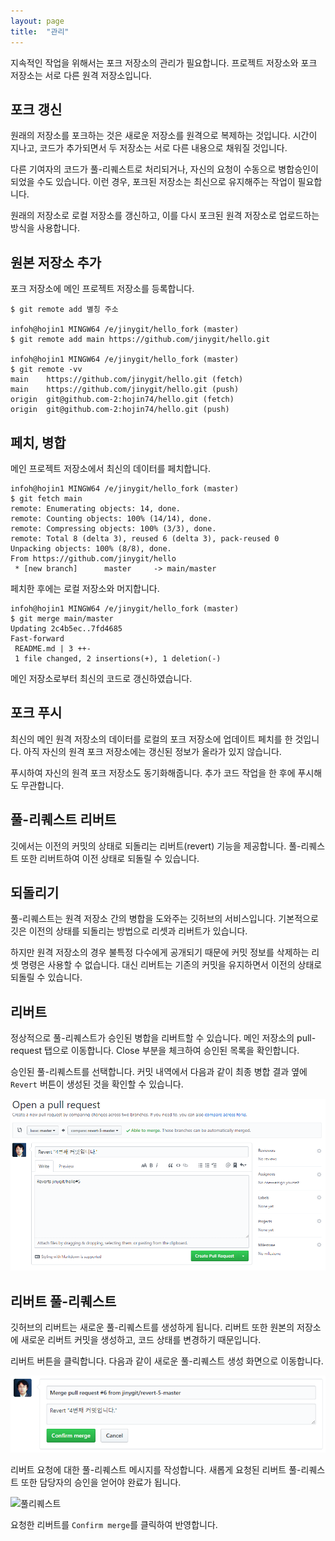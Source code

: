 ```yaml
---
layout: page
title:  "관리"
---
```

지속적인 작업을 위해서는 포크 저장소의 관리가 필요합니다. 프로젝트 저장소와 포크 저장소는 서로 다른 원격 저장소입니다.

## 포크 갱신
원래의 저장소를 포크하는 것은 새로운 저장소를 원격으로 복제하는 것입니다. 시간이 지나고, 코드가 추가되면서 두 저장소는 서로 다른 내용으로 채워질 것입니다.

다른 기여자의 코드가 풀-리퀘스트로 처리되거나, 자신의 요청이 수동으로 병합승인이 되었을 수도 있습니다. 이런 경우, 포크된 저장소는 최신으로 유지해주는 작업이 필요합니다. 

원래의 저장소로 로컬 저장소를 갱신하고, 이를 다시 포크된 원격 저장소로 업로드하는 방식을 사용합니다.

## 원본 저장소 추가
포크 저장소에 메인 프로젝트 저장소를 등록합니다.

```
$ git remote add 별칭 주소

infoh@hojin1 MINGW64 /e/jinygit/hello_fork (master)
$ git remote add main https://github.com/jinygit/hello.git

infoh@hojin1 MINGW64 /e/jinygit/hello_fork (master)
$ git remote -vv
main    https://github.com/jinygit/hello.git (fetch)
main    https://github.com/jinygit/hello.git (push)
origin  git@github.com-2:hojin74/hello.git (fetch)
origin  git@github.com-2:hojin74/hello.git (push)
```

## 페치, 병합
메인 프로젝트 저장소에서 최신의 데이터를 페치합니다.

```
infoh@hojin1 MINGW64 /e/jinygit/hello_fork (master)
$ git fetch main
remote: Enumerating objects: 14, done.
remote: Counting objects: 100% (14/14), done.
remote: Compressing objects: 100% (3/3), done.
remote: Total 8 (delta 3), reused 6 (delta 3), pack-reused 0
Unpacking objects: 100% (8/8), done.
From https://github.com/jinygit/hello
 * [new branch]      master     -> main/master
```

페치한 후에는 로컬 저장소와 머지합니다.

```
infoh@hojin1 MINGW64 /e/jinygit/hello_fork (master)
$ git merge main/master
Updating 2c4b5ec..7fd4685
Fast-forward
 README.md | 3 ++-
 1 file changed, 2 insertions(+), 1 deletion(-)
```

메인 저장소로부터 최신의 코드로 갱신하였습니다.

## 포크 푸시
최신의 메인 원격 저장소의 데이터를 로컬의 포크 저장소에 업데이트 페치를 한 것입니다. 아직 자신의 원격 포크 저장소에는 갱신된 정보가 올라가 있지 않습니다.

푸시하여 자신의 원격 포크 저장소도 동기화해줍니다. 추가 코드 작업을 한 후에 푸시해도 무관합니다.

## 풀-리퀘스트 리버트
깃에서는 이전의 커밋의 상태로 되돌리는 리버트(revert) 기능을 제공합니다. 풀-리퀘스트 또한 리버트하여 이전 상태로 되돌릴 수 있습니다.

## 되돌리기
풀-리퀘스트는 원격 저장소 간의 병합을 도와주는 깃허브의 서비스입니다. 기본적으로 깃은 이전의 상태를 되돌리는 방법으로 리셋과 리버트가 있습니다.

하지만 원격 저장소의 경우 불특정 다수에게 공개되기 때문에 커밋 정보를 삭제하는 리셋 명령은 사용할 수 없습니다. 대신 리버트는 기존의 커밋을 유지하면서 이전의 상태로 되돌릴 수 있습니다.

## 리버트
정상적으로 풀-리퀘스트가 승인된 병합을 리버트할 수 있습니다. 메인 저장소의 pull-request 탭으로 이동합니다. Close 부분을 체크하여 승인된 목록을 확인합니다.

승인된 풀-리퀘스트를 선택합니다. 커밋 내역에서 다음과 같이 최종 병합 결과 옆에 `Revert` 버튼이 생성된 것을 확인할 수 있습니다.

![풀리퀘스트](./img/image045.png)   

## 리버트 풀-리퀘스트
깃허브의 리버트는 새로운 풀-리퀘스트를 생성하게 됩니다. 리버트 또한 원본의 저장소에 새로운 리버트 커밋을 생성하고, 코드 상태를 변경하기 때문입니다.

리버트 버튼을 클릭합니다. 다음과 같이 새로운 풀-리퀘스트 생성 화면으로 이동합니다.

![풀리퀘스트](./img/image046.png)   

리버트 요청에 대한 풀-리퀘스트 메시지를 작성합니다. 새롭게 요청된 리버트 풀-리퀘스트 또한 담당자의 승인을 얻어야 완료가 됩니다.

![풀리퀘스트](./img/image047.png)   

요청한 리버트를 `Confirm merge`를 클릭하여 반영합니다.
